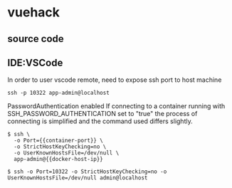 
# vuehack

## source code 


## IDE:VSCode
In order to user vscode remote, need to expose ssh port to host machine



```
ssh -p 10322 app-admin@localhost
```
PasswordAuthentication enabled
If connecting to a container running with SSH_PASSWORD_AUTHENTICATION set to "true" the process of connecting is simplified and the command used differs slightly.

```
$ ssh \
  -o Port={{container-port}} \
  -o StrictHostKeyChecking=no \
  -o UserKnownHostsFile=/dev/null \
  app-admin@{{docker-host-ip}}

$ ssh -o Port=10322 -o StrictHostKeyChecking=no -o UserKnownHostsFile=/dev/null admin@localhost
```

